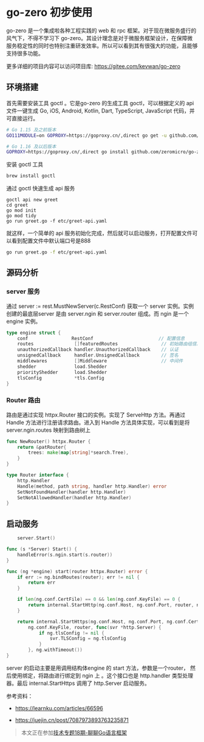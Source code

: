 # go-zero 初步使用

go-zero 是一个集成啦各种工程实践的 web 和 rpc 框架。对于现在微服务盛行的风气下，不得不学习下 go-zero。其设计理念是对于微服务框架设计，在保障微服务稳定性的同时也特别注重研发效率。所以可以看到其有很强大的功能，且能够支持很多功能。

更多详细的项目内容可以访问项目库: https://gitee.com/kevwan/go-zero

## 环境搭建

首先需要安装工具 goctl 。它是go-zero 的生成工具 goctl，可以根据定义的 api 文件一键生成 Go, iOS, Android, Kotlin, Dart, TypeScript, JavaScript 代码，并可直接运行。

```bash
# Go 1.15 及之前版本
GO111MODULE=on GOPROXY=https://goproxy.cn/,direct go get -u github.com/zeromicro/go-zero/tools/goctl@latest

# Go 1.16 及以后版本
GOPROXY=https://goproxy.cn/,direct go install github.com/zeromicro/go-zero/tools/goctl@latest
```

安装 goctl 工具

```bash
brew install goctl
```

通过 goctl 快速生成 api 服务

```
goctl api new greet
cd greet
go mod init 
go mod tidy
go run greet.go -f etc/greet-api.yaml
```

就这样，一个简单的 api 服务初始化完成，然后就可以启动服务，打开配置文件可以看到配置文件中默认端口号是888

```bash
go run greet.go -f etc/greet-api.yaml
```

## 源码分析

### server 服务

通过 server := rest.MustNewServer(c.RestConf) 获取一个 server 实例。实例创建的最底层server 是由 server.ngin 和 server.router 组成。而 ngin 是一个 engine 实例。

```go
type engine struct {
    conf                RestConf                        // 配置信息
    routes               []featuredRoutes                // 初始路由组信息
    unauthorizedCallback handler.UnauthorizedCallback    // 认证
    unsignedCallback     handler.UnsignedCallback        // 签名
    middlewares          []Middleware                    // 中间件
    shedder              load.Shedder
    priorityShedder      load.Shedder
    tlsConfig            *tls.Config
}
```

### Router 路由

路由是通过实现 httpx.Router 接口的实例。实现了 ServeHttp 方法。再通过 Handle 方法进行注册请求路由。进入到 Handle 方法具体实现，可以看到是将 server.ngin.routes 映射到路由树上

```go
func NewRouter() httpx.Router {
    return &patRouter{
        trees: make(map[string]*search.Tree),
    }
}

type Router interface {
    http.Handler
    Handle(method, path string, handler http.Handler) error
    SetNotFoundHandler(handler http.Handler)
    SetNotAllowedHandler(handler http.Handler)
}
```

## 启动服务

```go
    server.Start()

func (s *Server) Start() {
    handleError(s.ngin.start(s.router))
}

func (ng *engine) start(router httpx.Router) error {
    if err := ng.bindRoutes(router); err != nil {
        return err
    }

    if len(ng.conf.CertFile) == 0 && len(ng.conf.KeyFile) == 0 {
        return internal.StartHttp(ng.conf.Host, ng.conf.Port, router, ng.withTimeout())
    }

    return internal.StartHttps(ng.conf.Host, ng.conf.Port, ng.conf.CertFile,
        ng.conf.KeyFile, router, func(svr *http.Server) {
            if ng.tlsConfig != nil {
                svr.TLSConfig = ng.tlsConfig
            }
        }, ng.withTimeout())
}
```

server 的启动主要是用调用结构体engine 的 start 方法，参数是一个router， 然后使用绑定，将路由进行绑定到 ngin 上 。这个接口也是 http.handler 类型处理器。最后 internal.StartHttps 调用了 http.Server 启动服务。

参考资料：

- https://learnku.com/articles/66596

- https://juejin.cn/post/7087973893763235871

> 本文正在参加[技术专题18期-聊聊Go语言框架](https://juejin.cn/post/7117898969866305566 "https://juejin.cn/post/7117898969866305566")
